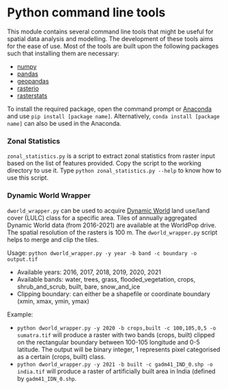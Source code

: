 # Python command line tools

This module contains several command line tools that might be useful for spatial data analysis and modelling. The development of these tools aims for the ease of use. Most of the tools are built upon the following packages such that installing them are necessary:
- [numpy](https://numpy.org)
- [pandas](https://pandas.pydata.org)
- [geopandas](https://geopandas.org)
- [rasterio](https://rasterio.readthedocs.io)
- [rasterstats](https://pythonhosted.org/rasterstats/)

To install the required package, open the command prompt or [Anaconda](https://www.anaconda.com) and use `pip install [package name]`. Alternatively, `conda install [package name]` can also be used in the Anaconda.

### Zonal Statistics
`zonal_statistics.py` is a script to extract zonal statistics from raster input based on the list of features provided. Copy the script to the working directory to use it. Type `python zonal_statistics.py --help` to know how to use this script.

### Dynamic World Wrapper
`dworld_wrapper.py` can be used to acquire [Dynamic World](https://dynamicworld.app) land use/land cover (LULC) class for a specific area. Tiles of annually aggregated Dynamic World data (from 2016-2021) are available at the WorldPop drive. The spatial resolution of the rasters is 100 m. The `dworld_wrapper.py` script helps to merge and clip the tiles.

Usage: `python dworld_wrapper.py -y year -b band -c boundary -o output.tif`
- Available years: 2016, 2017, 2018, 2019, 2020, 2021
- Available bands: water, trees, grass, flooded_vegetation, crops, shrub_and_scrub, built, bare, snow_and_ice
- Clipping boundary: can either be a shapefile or coordinate boundary (xmin, xmax, ymin, ymax)

Example:
- `python dworld_wrapper.py -y 2020 -b crops,built -c 100,105,0,5 -o sumatra.tif` will produce a raster with two bands (crops, built) clipped on the rectangular boundary between 100-105 longitude and 0-5 latitude. The output will be binary integer, 1 represents pixel categorised as a certain (crops, built) class.
- `python dworld_wrapper.py -y 2021 -b built -c gadm41_IND_0.shp -o india.tif` will produce a raster of artificially built area in India (defined by `gadm41_IDN_0.shp`.
